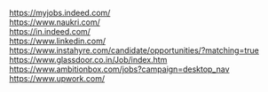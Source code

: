 https://myjobs.indeed.com/ <br>
https://www.naukri.com/ <br>
https://in.indeed.com/ <br>
https://www.linkedin.com/ <br>
https://www.instahyre.com/candidate/opportunities/?matching=true  <br>
https://www.glassdoor.co.in/Job/index.htm  <br>
https://www.ambitionbox.com/jobs?campaign=desktop_nav  <br>
https://www.upwork.com/ 
